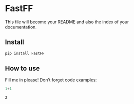 # FastFF


<!-- WARNING: THIS FILE WAS AUTOGENERATED! DO NOT EDIT! -->

This file will become your README and also the index of your
documentation.

## Install

``` sh
pip install FastFF
```

## How to use

Fill me in please! Don’t forget code examples:

``` python
1+1
```

    2
